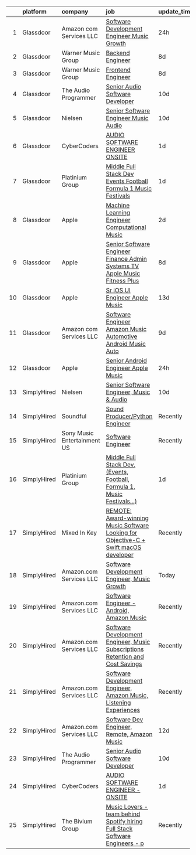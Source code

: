 

|    | platform    | company                     | job                                                                                                                                                                                                                                                                                                                                                                                                                                                                                                                                                                                                                                                                                                                                                                                                                                                                                                                                                                                                                                                                                                                                                                                                                                                                                                                                                                                                                                                                       | update_time   | location                      |
|---:|:------------|:----------------------------|:--------------------------------------------------------------------------------------------------------------------------------------------------------------------------------------------------------------------------------------------------------------------------------------------------------------------------------------------------------------------------------------------------------------------------------------------------------------------------------------------------------------------------------------------------------------------------------------------------------------------------------------------------------------------------------------------------------------------------------------------------------------------------------------------------------------------------------------------------------------------------------------------------------------------------------------------------------------------------------------------------------------------------------------------------------------------------------------------------------------------------------------------------------------------------------------------------------------------------------------------------------------------------------------------------------------------------------------------------------------------------------------------------------------------------------------------------------------------------|:--------------|:------------------------------|
|  1 | Glassdoor   | Amazon com Services LLC     | [Software Development Engineer  Music Growth](https://www.glassdoor.com/partner/jobListing.htm?pos=105&ao=1136043&s=58&guid=000001826ccb42b2bb6dcb43a18c1f5c&src=GD_JOB_AD&t=SR&vt=w&cs=1_2a6afbaa&cb=1659682636674&jobListingId=1008053749055&jrtk=3-0-1g9mcmgn12gpi001-1g9mcmgngjoqd800-31fe7d9f86e85cbd-)                                                                                                                                                                                                                                                                                                                                                                                                                                                                                                                                                                                                                                                                                                                                                                                                                                                                                                                                                                                                                                                                                                                                                              | 24h           | Wisconsin                     |
|  2 | Glassdoor   | Warner Music Group          | [Backend Engineer](https://www.glassdoor.com/partner/jobListing.htm?pos=112&ao=1136043&s=58&guid=000001826ccb42b2bb6dcb43a18c1f5c&src=GD_JOB_AD&t=SR&vt=w&cs=1_eb06d935&cb=1659682636676&jobListingId=1008033116537&jrtk=3-0-1g9mcmgn12gpi001-1g9mcmgngjoqd800-f6bee83cad4ba6b7-)                                                                                                                                                                                                                                                                                                                                                                                                                                                                                                                                                                                                                                                                                                                                                                                                                                                                                                                                                                                                                                                                                                                                                                                         | 8d            | New York, NY                  |
|  3 | Glassdoor   | Warner Music Group          | [Frontend Engineer](https://www.glassdoor.com/partner/jobListing.htm?pos=107&ao=1136043&s=58&guid=000001826ccb42b2bb6dcb43a18c1f5c&src=GD_JOB_AD&t=SR&vt=w&cs=1_838dc8e6&cb=1659682636675&jobListingId=1008033637756&jrtk=3-0-1g9mcmgn12gpi001-1g9mcmgngjoqd800-ee723e673fad9c47-)                                                                                                                                                                                                                                                                                                                                                                                                                                                                                                                                                                                                                                                                                                                                                                                                                                                                                                                                                                                                                                                                                                                                                                                        | 8d            | New York, NY                  |
|  4 | Glassdoor   | The Audio Programmer        | [Senior Audio Software Developer](https://www.glassdoor.com/partner/jobListing.htm?pos=104&ao=1136043&s=58&guid=000001826ccb42b2bb6dcb43a18c1f5c&src=GD_JOB_AD&t=SR&vt=w&ea=1&cs=1_c7c2c888&cb=1659682636674&jobListingId=1008027500120&jrtk=3-0-1g9mcmgn12gpi001-1g9mcmgngjoqd800-4c17e4b0c9098094-)                                                                                                                                                                                                                                                                                                                                                                                                                                                                                                                                                                                                                                                                                                                                                                                                                                                                                                                                                                                                                                                                                                                                                                     | 10d           | Remote                        |
|  5 | Glassdoor   | Nielsen                     | [Senior Software Engineer  Music   Audio](https://www.glassdoor.com/partner/jobListing.htm?pos=111&ao=1136043&s=58&guid=000001826ccb42b2bb6dcb43a18c1f5c&src=GD_JOB_AD&t=SR&vt=w&ea=1&cs=1_eaa49efe&cb=1659682636676&jobListingId=1008029586855&jrtk=3-0-1g9mcmgn12gpi001-1g9mcmgngjoqd800-056a5fd69bba1807-)                                                                                                                                                                                                                                                                                                                                                                                                                                                                                                                                                                                                                                                                                                                                                                                                                                                                                                                                                                                                                                                                                                                                                             | 10d           | Emeryville, CA                |
|  6 | Glassdoor   | CyberCoders                 | [AUDIO SOFTWARE ENGINEER   ONSITE](https://www.glassdoor.com/partner/jobListing.htm?pos=103&ao=1110586&s=58&guid=000001826ccb42b2bb6dcb43a18c1f5c&src=GD_JOB_AD&t=SR&vt=w&ea=1&cs=1_882c50a1&cb=1659682636674&jobListingId=1008050648540&cpc=2CAED5C921A5F994&jrtk=3-0-1g9mcmgn12gpi001-1g9mcmgngjoqd800-78706b8c9087d3c5--6NYlbfkN0CpFJQzrgRR8WqXWK1qKKEqALWJw739KlKqr2H-MSI4eoBlI4EFrmor2FYZMP3muM0Ai8CXh9BA6CE3lUaxwVX3v6QVtNyQ3MOLJHt-zKV1ksmDmRUo_xFla9snZBDD6FYDmTfovtcWFVIaJBIpEDCKBYPbPb4K_dPHZ5Z-E5YdlIVJNDm3UIqXEZ-20Y244W_LP_TyPsAudwJOvn2BKsiWerRaV-V0sZh4RlrK4IAJJH1jLMLRTt0aJaS3bl9wHpI20Nj8oDPZPso_HZTodaiZPzrfu_AFbHAY3jdGxYzUeFPreWSsKqSaRauwy392V4Y5t0MTmJqa6GdTES2q7o5HCSm13tS771S-gguW4ANgkAw-J--rIQf10c-Y6BU3ym-Pgent4lrzcooM-mcKd5f48ahvQ-59utuvUbZArfTjIEnTmfRqqiSqAbjSDvzSKFVqE55EGbcVqhscroDujnXTbFAsKqRX1d2rM72NmS6-7LaCOdrhcBbqtyfiB5IQbOaUkVfSnXi7ebZG1XerDgHvVN4CNgXVl8ODF45qaq_qlzwJdqzcSBJ-S99jwJ80ehpoFCT0tKTiTPk3jIuHEbAOnILrXicfCn1sRQt4BA9a3VdCCYYKiLNmKf-DgDAmIumJlDeGgKKtjM7dZjzMk5ctIz8e-5u11Z6KfAfXaLAdWLbei1F-iV64T84mSO-VWw0jS1jNSePpEOoYsW3hkAxqiftpDrwz6-UxRpkJsACFrr7gxRUfulkN0Ool1By9sSjHaezRvGfVRufe-2mCO2XZhlFg-JQ70_FAz9Y2ljFdLbwyFNgNoTDS8gekjbkt2pPLVLsmQ-To9tEcPPbSZxAXVyDoJ3ONMX3Fm2Qg-P7TL0QZWX2skcdo00in0yXHYtBOmNXhYPTgdnIyYj9E6kVOKCTwx9dCG3f1rJHNTNHXYohU2hrcJqj_sh6kbcQZEkGAxWkJ2v48CGF_ksJrXUJlD2jTMmSqICA%3D)                                                                                                 | 1d            | San Jose, CA                  |
|  7 | Glassdoor   | Platinium Group             | [Middle Full Stack Dev   Events  Football  Formula 1  Music Festivals    ](https://www.glassdoor.com/partner/jobListing.htm?pos=106&ao=1136043&s=58&guid=000001826ccb42b2bb6dcb43a18c1f5c&src=GD_JOB_AD&t=SR&vt=w&cs=1_54218735&cb=1659682636675&jobListingId=1008049379681&jrtk=3-0-1g9mcmgn12gpi001-1g9mcmgngjoqd800-49fd4225bf218689-)                                                                                                                                                                                                                                                                                                                                                                                                                                                                                                                                                                                                                                                                                                                                                                                                                                                                                                                                                                                                                                                                                                                                 | 1d            | Monaco, CA                    |
|  8 | Glassdoor   | Apple                       | [Machine Learning Engineer  Computational Music](https://www.glassdoor.com/partner/jobListing.htm?pos=108&ao=1136043&s=58&guid=000001826ccb42b2bb6dcb43a18c1f5c&src=GD_JOB_AD&t=SR&vt=w&cs=1_7d5cf342&cb=1659682636675&jobListingId=1008049061568&jrtk=3-0-1g9mcmgn12gpi001-1g9mcmgngjoqd800-4f513298a406a298-)                                                                                                                                                                                                                                                                                                                                                                                                                                                                                                                                                                                                                                                                                                                                                                                                                                                                                                                                                                                                                                                                                                                                                           | 2d            | Portland, OR                  |
|  9 | Glassdoor   | Apple                       | [Senior Software Engineer   Finance   Admin Systems  TV   Apple Music  Fitness Plus ](https://www.glassdoor.com/partner/jobListing.htm?pos=102&ao=1110586&s=58&guid=000001826ccb42b2bb6dcb43a18c1f5c&src=GD_JOB_AD&t=SR&vt=w&cs=1_bc9070e8&cb=1659682636673&jobListingId=1008034378587&cpc=32EE424DE2B657EB&jrtk=3-0-1g9mcmgn12gpi001-1g9mcmgngjoqd800-dc5d687be4680fe5--6NYlbfkN0BvKrLyj5gPmtZO9T8euul8TCxuuKNOtzRJOomxnwSEodTz2Bc-sPZlADHp0xxmf8X3A14KL0vEfq7o0fM5uYB5TMCuFyM5s6w67HyK5AHidmNvtQ5o5W556atvdZGSMqFNHrgJu1D18kdru1btm9jWtcPk1zpIxyyvXPlguMg5CoYd56Dqxkvy-IRJ9Qg_ZrV1EJaedHPY9f6SOVjKehMef6RemuiUBVQj8kp69fQJuSGwJZIQvJML17feHgTdhAX8P7onCBsrHkwYnsqGqM0vJK0ssPEYMSZIdYSDBHp7q5dNG1-JCYon0SegOxZiOckJ8CtPx__v1lp1vSphTya7dn5ZIU2H6V_K-0W0XMGB1ShWgZ_z8bqN2ig77l_YenFDB1nkgtMoXH-07BVD6cGAMuK6nGRkJLc-qMDTDEd8bXJtjPjPv7K-YgZH-syt9aGFpDxyr185Dd2svtWeLht13GWKJilZxnMSivcGRbMFUkwL_LAZMjoUP1OXs-wGKIOUuC7APU1sw8hQHSJeDgIWdknWmDyX10DNe3o2dd9ZOuJxbxJcjWkiMwB8EJOJk-CuQHgSgU84j5A7mMzedXho89t6jCTI6-i05wS4qRp8X9Ae2qND8JHc0ngi2O0DAPcummWxjdg9oRUihk5W3v8e2pF-4d91JPJLibBQg8d7qRjNEtSiS3jZcA-VMI6sQCnWJfOnVR1ykEhcxtd18HzfpeRHWLErcacryk9O4-2M4ttP4sOLj080fN4FmvLGaBaFZayjQt6G4sRLHmjLI63LHYCXhKAePxGaLEwqRL5uti6-nQWiuhD3X6zaS6gVl6ELoUH31cRsnWFTLO9SSGovLVUW5MmX_ApFpg527cdt5ml3C0D7aVHbKlsVn8ARgTvQ5uEhpupZHXBMzF5tlmydAeLkRjHqnMNtIdlRaXC4BTf4DL2TwnUaLbhOWr-pvNnV7i5gyoXjwtT8UaT1Nq52husdZbCJOhgi4yrPv7QL6hulGS2UM6L9OYxn-J-tvzT46Up3Qa_FkSWJRH7uVQLU) | 8d            | Austin, TX                    |
| 10 | Glassdoor   | Apple                       | [Sr  iOS UI Engineer Apple Music](https://www.glassdoor.com/partner/jobListing.htm?pos=101&ao=1110586&s=58&guid=000001826ccb42b2bb6dcb43a18c1f5c&src=GD_JOB_AD&t=SR&vt=w&cs=1_1a37d33b&cb=1659682636673&jobListingId=1008022113414&cpc=FB7E4A1762AE5BEC&jrtk=3-0-1g9mcmgn12gpi001-1g9mcmgngjoqd800-099baf42b9eafa47--6NYlbfkN0BvKrLyj5gPmtZO9T8euul8TCxuuKNOtzRJOomxnwSEodTz2Bc-sPZl1dBMH13w-jPKZvEUSfhpindl44lJg9ANBz-lVJwvEOHC-mTwCkUqsaqe0LusnXov8PBUNNnsgt2AX2Ly9neLRrQzLQRZz9vOhotSOMC_Zw1R27wVVFBpfoAhi7h9zAeN6ExG_w-gurU9iItFnNSly_ZpYKZ9ICUQe0U4wd9RNRTViNmPEuCCLvoYp4g9KEuqyjT0_z0KjUTH1LVm6h_JQGNCm8Zr3r8BW-T2xdjSc7_t_YH2jkowzDVHUBwwSK5q1y7ewLBhQRZKNRdTj34od3xVJwqGua5pDAzCkJ6vhJybUF1LJA2toCy0eeVoH2bOf4-KJAG9AlFAX29qOdkKfuu6eWmrKvYbhTgPSpkCdy2xP9PN52j1ZnV7y53_mnTrdqfAJR8ovqKn9Zsx2vkS0qMyAnXYA34XL8tPZGK_GbqtK7ivVHZPcHB_KyC3Ssu9kTI6v9NhZ7NkBzuTlu7mPIxLSfYn7TlDb_YiL62bo1K2feuqzBlwoolucjmsqahf2NtZUlW58rC4-JZb9bL560q14f85iJ7nznXmI6SnzriB10rwIF9WfLubf3P_rgXTG9lkSQ-Gx0VYFnFQMDo3bAPduxmFQy03EzqJ3cKSeFxmlkNcVW3xTcG6Vj7cGQ2NAPSEUJoldTBbeDTYCt8URSv5zO1cvawjle_NpY7GM8HfcH49tRSHbu7HTgJ-eT1fDz6FdvwrG0aq0zbWqlEj7wORe44CcIY0l0QjoND1GwWH5Hpnw5LEteGoikgMJQSbXqc6Mojq2a2ReUr56nepw_PGpOJzBGfCJ0v75tY1cEORnUqWVzT09N37UISSUMe9qBBK6Vvam9yuLcXD4ZazU-cKwL48jHCQCZGLEIUFiZgNPX8YUsq3PUCmJnQXhsps6Mqs1CO9htAxh5gPJCht9qQRVw0MWICr)                                                                                                                     | 13d           | Seattle, WA                   |
| 11 | Glassdoor   | Amazon com Services LLC     | [Software Engineer   Amazon Music  Automotive  Android   Music Auto](https://www.glassdoor.com/partner/jobListing.htm?pos=110&ao=1136043&s=58&guid=000001826ccb42b2bb6dcb43a18c1f5c&src=GD_JOB_AD&t=SR&vt=w&cs=1_9a4bc35e&cb=1659682636675&jobListingId=1008029715529&jrtk=3-0-1g9mcmgn12gpi001-1g9mcmgngjoqd800-ee61cd3ed46020cb-)                                                                                                                                                                                                                                                                                                                                                                                                                                                                                                                                                                                                                                                                                                                                                                                                                                                                                                                                                                                                                                                                                                                                       | 9d            | Sunnyvale, CA                 |
| 12 | Glassdoor   | Apple                       | [Senior Android Engineer   Apple Music](https://www.glassdoor.com/partner/jobListing.htm?pos=109&ao=1136043&s=58&guid=000001826ccb42b2bb6dcb43a18c1f5c&src=GD_JOB_AD&t=SR&vt=w&cs=1_c44e3139&cb=1659682636675&jobListingId=1008054639958&jrtk=3-0-1g9mcmgn12gpi001-1g9mcmgngjoqd800-f96ac11823bf9f2a-)                                                                                                                                                                                                                                                                                                                                                                                                                                                                                                                                                                                                                                                                                                                                                                                                                                                                                                                                                                                                                                                                                                                                                                    | 24h           | San Diego, CA                 |
| 13 | SimplyHired | Nielsen                     | [Senior Software Engineer, Music & Audio](https://www.simplyhired.com/job/XRqjrjCIdo0sWahZ2M44K_epQEKOs6eB4rP9loZORjEqIevxqeL0gQ?q=music+developer)                                                                                                                                                                                                                                                                                                                                                                                                                                                                                                                                                                                                                                                                                                                                                                                                                                                                                                                                                                                                                                                                                                                                                                                                                                                                                                                       | 10d           | Emeryville, CA                |
| 14 | SimplyHired | Soundful                    | [Sound Producer/Python Engineer](https://www.simplyhired.com/job/fKwTfqRWVzhZJJT6yoybTUB5_pL76wxlddnu6kqy2_naoU7JVaHVBQ?q=music+developer)                                                                                                                                                                                                                                                                                                                                                                                                                                                                                                                                                                                                                                                                                                                                                                                                                                                                                                                                                                                                                                                                                                                                                                                                                                                                                                                                | Recently      | Remote                        |
| 15 | SimplyHired | Sony Music Entertainment US | [Software Engineer](https://www.simplyhired.com/job/jFkvNvEv1wn60HATk7O-oL0MKoQTR7k52KdPdKtiGDucAYDETTZT8w?q=music+developer)                                                                                                                                                                                                                                                                                                                                                                                                                                                                                                                                                                                                                                                                                                                                                                                                                                                                                                                                                                                                                                                                                                                                                                                                                                                                                                                                             | Recently      | New York, NY +1 location      |
| 16 | SimplyHired | Platinium Group             | [Middle Full Stack Dev. (Events, Football, Formula 1, Music Festivals...)](https://www.simplyhired.com/job/dykQ4z6vd5NPXmKTOQ8IGEV6z4ob4yFhMMu6tDBVLHREd-emGUpljQ?q=music+developer)                                                                                                                                                                                                                                                                                                                                                                                                                                                                                                                                                                                                                                                                                                                                                                                                                                                                                                                                                                                                                                                                                                                                                                                                                                                                                      | 1d            | Monaco, CA                    |
| 17 | SimplyHired | Mixed In Key                | [REMOTE: Award-winning Music Software Looking for Objective-C + Swift macOS developer](https://www.simplyhired.com/job/hp01aCVdwM9hovpsfWt-nTSQSiUrrYDI2aQZ3w5x5T-YN0cNGt-cJw?q=music+developer)                                                                                                                                                                                                                                                                                                                                                                                                                                                                                                                                                                                                                                                                                                                                                                                                                                                                                                                                                                                                                                                                                                                                                                                                                                                                          | Recently      | Miami, FL                     |
| 18 | SimplyHired | Amazon.com Services LLC     | [Software Development Engineer, Music Growth](https://www.simplyhired.com/job/fZGEMWmeOlgLnU5N5GmkeKqoLt_tdWdomN7O5O8G8eoxpa_oJn9L0w?q=music+developer)                                                                                                                                                                                                                                                                                                                                                                                                                                                                                                                                                                                                                                                                                                                                                                                                                                                                                                                                                                                                                                                                                                                                                                                                                                                                                                                   | Today         | Wisconsin +1 location         |
| 19 | SimplyHired | Amazon.com Services LLC     | [Software Engineer - Android, Amazon Music](https://www.simplyhired.com/job/QL7uYIpBrV4RTL9wYiQtqY09L16dihC9DkkQr6UlVCKT7sEpDdPuaQ?q=music+developer)                                                                                                                                                                                                                                                                                                                                                                                                                                                                                                                                                                                                                                                                                                                                                                                                                                                                                                                                                                                                                                                                                                                                                                                                                                                                                                                     | Recently      | Remote +1 location            |
| 20 | SimplyHired | Amazon.com Services LLC     | [Software Development Engineer, Music Subscriptions Retention and Cost Savings](https://www.simplyhired.com/job/9h38VFyEI3JMLD0H4nqsw3pBt5h-TAtcRvMyq9CZsM-Hang_JRILeQ?q=music+developer)                                                                                                                                                                                                                                                                                                                                                                                                                                                                                                                                                                                                                                                                                                                                                                                                                                                                                                                                                                                                                                                                                                                                                                                                                                                                                 | Recently      | Remote +2 locations           |
| 21 | SimplyHired | Amazon.com Services LLC     | [Software Development Engineer, Amazon Music, Listening Experiences](https://www.simplyhired.com/job/V-lRSfHm3U4cL4OA4DwCxzCrMm1r67UQyZa4PSomwH78sI3unzCB2A?q=music+developer)                                                                                                                                                                                                                                                                                                                                                                                                                                                                                                                                                                                                                                                                                                                                                                                                                                                                                                                                                                                                                                                                                                                                                                                                                                                                                            | Recently      | San Francisco, CA +1 location |
| 22 | SimplyHired | Amazon.com Services LLC     | [Software Dev Engineer, Remote, Amazon Music](https://www.simplyhired.com/job/fv1Jkhm-7Q9Y6Y72X8w4OEhPK9EikT2ojLeD05ZDq4MN3uzS4Nn5hw?q=music+developer)                                                                                                                                                                                                                                                                                                                                                                                                                                                                                                                                                                                                                                                                                                                                                                                                                                                                                                                                                                                                                                                                                                                                                                                                                                                                                                                   | 12d           | Remote                        |
| 23 | SimplyHired | The Audio Programmer        | [Senior Audio Software Developer](https://www.simplyhired.com/job/exyB35Y3JbWaLgS5ouHwIL8GVYSflLlTaI2QH0spRVoVBh71HK8oTw?q=music+developer)                                                                                                                                                                                                                                                                                                                                                                                                                                                                                                                                                                                                                                                                                                                                                                                                                                                                                                                                                                                                                                                                                                                                                                                                                                                                                                                               | 10d           | Remote                        |
| 24 | SimplyHired | CyberCoders                 | [AUDIO SOFTWARE ENGINEER - ONSITE](https://www.simplyhired.com/job/Butq0IBBoXRxvDwPMckw6IQlvhgV2Eii2Z2rG_GPXhfTJfTMqu8m8g?q=music+developer)                                                                                                                                                                                                                                                                                                                                                                                                                                                                                                                                                                                                                                                                                                                                                                                                                                                                                                                                                                                                                                                                                                                                                                                                                                                                                                                              | 1d            | San Jose, CA                  |
| 25 | SimplyHired | The Bivium Group            | [Music Lovers - team behind Spotify hiring Full Stack Software Engineers - p](https://www.simplyhired.com/job/xwPIhzuTN5QU7HiZUxxulf6NVWJJFVEgQggMHrjRfTQugyKoDq1S5w?q=music+developer)                                                                                                                                                                                                                                                                                                                                                                                                                                                                                                                                                                                                                                                                                                                                                                                                                                                                                                                                                                                                                                                                                                                                                                                                                                                                                   | Recently      | Boston, MA                    |